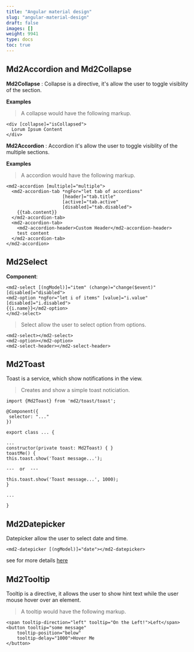 ```yaml
---
title: "Angular material design"
slug: "angular-material-design"
draft: false
images: []
weight: 9941
type: docs
toc: true
---
```


## Md2Accordion and Md2Collapse
**Md2Collapse** : Collapse is a directive, it's allow the user to toggle visiblity of the section.

**Examples**

> A collapse would have the following markup.

    <div [collapse]="isCollapsed">
      Lorum Ipsum Content
    </div>

**Md2Accordion** : Accordion it's allow the user to toggle visiblity of the multiple sections.

**Examples**

> A accordion would have the following markup.

    <md2-accordion [multiple]="multiple">
      <md2-accordion-tab *ngFor="let tab of accordions" 
                         [header]="tab.title" 
                         [active]="tab.active" 
                         [disabled]="tab.disabled">
        {{tab.content}}
      </md2-accordion-tab>
      <md2-accordion-tab>
        <md2-accordion-header>Custom Header</md2-accordion-header>
        test content
      </md2-accordion-tab>
    </md2-accordion>



## Md2Select
**Component**:
 
    <md2-select [(ngModel)]="item" (change)="change($event)" [disabled]="disabled">
    <md2-option *ngFor="let i of items" [value]="i.value" [disabled]="i.disabled">
    {{i.name}}</md2-option>
    </md2-select>
> Select allow the user to select option from options.

    <md2-select></md2-select>
    <md2-option></md2-option>
    <md2-select-header></md2-select-header>

## Md2Toast
Toast is a service, which show notifications in the view.

> Creates and show a simple toast noticiation.

    import {Md2Toast} from 'md2/toast/toast';

    @Component({
     selector: "..."
    })

    export class ... {
    
    ...
    constructor(private toast: Md2Toast) { }
    toastMe() {
    this.toast.show('Toast message...');

    ---  or  ---

    this.toast.show('Toast message...', 1000);
    }

    ...

    }

## Md2Datepicker
Datepicker allow the user to select date and time.

    <md2-datepicker [(ngModel)]="date"></md2-datepicker>

see for more details [here][1]


  [1]: https://github.com/Promact/md2/tree/master/src/lib/datepicker

## Md2Tooltip
Tooltip is a directive, it allows the user to show hint text while the user mouse hover over an element.

> A tooltip would have the following markup.

    <span tooltip-direction="left" tooltip="On the Left!">Left</span>
    <button tooltip="some message"
        tooltip-position="below"
        tooltip-delay="1000">Hover Me
    </button>

